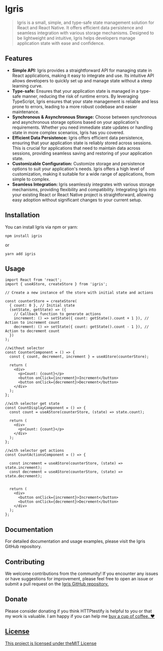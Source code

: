 # Igris

> Igris is a small, simple, and type-safe state management solution for React and React Native. It offers efficient data persistence and seamless integration with various storage mechanisms. Designed to be lightweight and intuitive, Igris helps developers manage application state with ease and confidence.

## Features

- **Simple API:** Igris provides a straightforward API for managing state in React applications, making it easy to integrate and use. Its intuitive API allows developers to quickly set up and manage state without a steep learning curve.
- **Type-safe:** Ensures that your application state is managed in a type-safe manner, reducing the risk of runtime errors. By leveraging TypeScript, Igris ensures that your state management is reliable and less prone to errors, leading to a more robust codebase and easier maintenance.
- **Synchronous & Asynchronous Storage:** Choose between synchronous and asynchronous storage options based on your application's requirements. Whether you need immediate state updates or handling state in more complex scenarios, Igris has you covered.
- **Efficient Data Persistence:** Igris offers efficient data persistence, ensuring that your application state is reliably stored across sessions. This is crucial for applications that need to maintain data across sessions, providing seamless saving and restoring of your application state.
- **Customizable Configuration:** Customize storage and persistence options to suit your application's needs. Igris offers a high level of customization, making it suitable for a wide range of applications, from simple to complex.
- **Seamless Integration:** Igris seamlessly integrates with various storage mechanisms, providing flexibility and compatibility. Integrating Igris into your existing React or React Native project is straightforward, allowing easy adoption without significant changes to your current setup.

## Installation

You can install Igris via npm or yarn:

```
npm install igris
```

or

```
yarn add igris
```

## Usage

```tsx
import React from 'react';
import { useAStore, createStore } from 'igris';

// Create a new instance of the store with initial state and actions

const counterStore = createStore(
  { count: 0 }, // Initial state
  (setState, getState) => ({
    // Callback function to generate actions
    increment: () => setState({ count: getState().count + 1 }), // Action to increment count
    decrement: () => setState({ count: getState().count - 1 }), // Action to decrement count
  })
);

//without selector
const CounterComponent = () => {
  const { count, decrement, increment } = useAStore(counterStore);

  return (
    <div>
      <p>Count: {count}</p>
      <button onClick={increment}>Increment</button>
      <button onClick={decrement}>Decrement</button>
    </div>
  );
};

//with selector get state
const CountDisplayComponent = () => {
  const count = useAStore(counterStore, (state) => state.count);

  return (
    <div>
      <p>Count: {count}</p>
    </div>
  );
};

//with selector get actions
const CountActionsComponent = () => {

  const increment = useAStore(counterStore, (state) => state.increment);
  const decrement = useAStore(counterStore, (state) => state.decrement);
   

  return (
    <div>
      <button onClick={increment}>Increment</button>
      <button onClick={decrement}>Decrement</button>
    </div>
  );
};

```

## Documentation
For detailed documentation and usage examples, please visit the Igris GitHub repository.

## Contributing
We welcome contributions from the community! If you encounter any issues or have suggestions for improvement, please feel free to open an issue or submit a pull request on the <a href = "https://github.com/alok-shete/igris" target="_blank"> Igris GitHub repository.<a>

## Donate

Please consider donating if you think HTTPtestify is helpful to you or that my work is valuable. I am happy if you can help me <a href = "https://www.buymeacoffee.com/shetealok" target="_blank">buy a cup of coffee. ❤️

## License

This project is licensed under the<a href = "https://github.com/alok-shete/igris/blob/main/LICENSE" target="_blank">MIT License</a>
